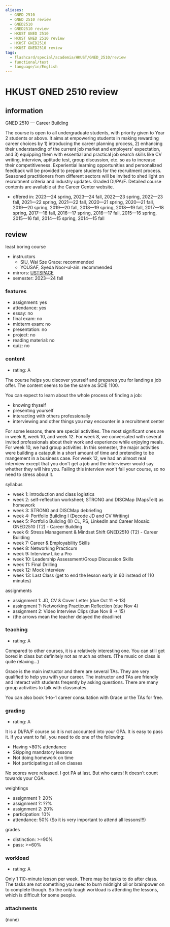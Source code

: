 ```yaml
---
aliases:
  - GNED 2510
  - GNED 2510 review
  - GNED2510
  - GNED2510 review
  - HKUST GNED 2510
  - HKUST GNED 2510 review
  - HKUST GNED2510
  - HKUST GNED2510 review
tags:
  - flashcard/special/academia/HKUST/GNED_2510/review
  - functional/text
  - language/in/English
---
```


# HKUST GNED 2510 review

## information

GNED 2510 — Career Building

The course is open to all undergraduate students, with priority given to Year 2 students or above. It aims at empowering students in making rewarding career choices by 1) introducing the career planning process, 2) enhancing their understanding of the current job market and employers' expectation, and 3) equipping them with essential and practical job search skills like CV writing, interview, aptitude test, group discussion, etc. so as to increase their competitiveness. Experiential learning opportunities and personalized feedback will be provided to prepare students for the recruitment process. Seasoned practitioners from different sectors will be invited to shed light on recruitment criteria and industry updates. Graded DI/PA/F. Detailed course contents are available at the Career Center website.

- offered in: 2023—24 spring, 2023—24 fall, 2022—23 spring, 2022—23 fall, 2021—22 spring, 2021—22 fall, 2020—21 spring, 2020—21 fall, 2019—20 spring, 2019—20 fall, 2018—19 spring, 2018—19 fall, 2017—18 spring, 2017—18 fall, 2016—17 spring, 2016—17 fall, 2015—16 spring, 2015—16 fall, 2014—15 spring, 2014—15 fall

## review

least boring course

- instructors
  - SIU, Wai Sze Grace: recommended
  - YOUSAF, Syeda Noor-ul-ain: recommended
- mirrors: [USTSPACE](https://ust.space/review/GNED2510/view/IjI6jpRwAxyYA9Zdq0Lt8Y6li4yRoMkk)
- semester: 2023—24 fall

### features

- assignment: yes
- attendance: yes
- essay: no
- final exam: no
- midterm exam: no
- presentation: no
- project: no
- reading material: no
- quiz: no

### content

- rating: A

The course helps you discover yourself and prepares you for landing a job offer. The content seems to be the same as SCIE 1100.

You can expect to learn about the whole process of finding a job:

- knowing thyself
- presenting yourself
- interacting with others professionally
- interviewing and other things you may encounter in a recruitment center

For some lessons, there are special activities. The most significant ones are in week 8, week 10, and week 12. For week 8, we conversated with several invited professionals about their work and experience while enjoying meals. For week 10, we had group activities. In this semester, the major activities were building a catapult in a short amount of time and pretending to be mangement in a business case. For week 12, we had an almost real interview except that you don't get a job and the interviewer would say whether they will hire you. Failing this interview won't fail your course, so no need to stress about it.

syllabus

- week 1: introduction and class logistics
- week 2: self-reflection worksheet; STRONG and DISCMap (MapsTell) as homework
- week 3: STRONG and DISCMap debriefing
- week 4: Portfolio Building I (Decode JD and CV Writing)
- week 5: Portfolio Building (II) CL, PS, LinkedIn and Career Mosaic: GNED2510 (T2) - Career Building
- week 6: Stress Management & Mindset Shift GNED2510 (T2) - Career Building
- week 7: Career & Employability Skills
- week 8: Networking Practicum
- week 9: Interview Like a Pro
- week 10: Leadership Assessment/Group Discussion Skills
- week 11: Final Drilling
- week 12: Mock Interview
- week 13: Last Class (get to end the lesson early in 60 instead of 110 minutes)

assignments

- assignment 1: JD, CV & Cover Letter (due Oct 11 -> 13)
- assingment ?: Networking Practicum Reflection (due Nov 4)
- assignment 2: Video Interview Clips (due Nov 8 -> 15)
- (the arrows mean the teacher delayed the deadline)

### teaching

- rating: A

Compared to other courses, it is a relatively interesting one. You can still get bored in class but definitely not as much as others. (The music on class is quite relaxing...)

Grace is the main instructor and there are several TAs. They are very qualified to help you with your career. The instructor and TAs are friendly and interact with students freqently by asking questions. There are many group activities to talk with classmates.

You can also book 1-to-1 career consultation with Grace or the TAs for free.

### grading

- rating: A

It is a DI/PA/F course so it is not accounted into your GPA. It is easy to pass it. If you want to fail, you need to do one of the following:

- Having <80% attendance
- Skipping mandatory lessons
- Not doing homework on time
- Not participating at all on classes

No scores were released. I got PA at last. But who cares! It doesn't count towards your CGA.

weightings

- assignment 1: 20%
- assignment ?: ??%
- assignment 2: 20%
- participation: 10%
- attendance: 50% (So it is very important to attend all lessons!!!)

grades

- distinction: >=90%
- pass: >=60%

### workload

- rating: A

Only 1 110-minute lesson per week. There may be tasks to do after class. The tasks are not something you need to burn midnight oil or brainpower on to complete though. So the only tough workload is attending the lessons, which is difficult for some people.

### attachments

(none)
